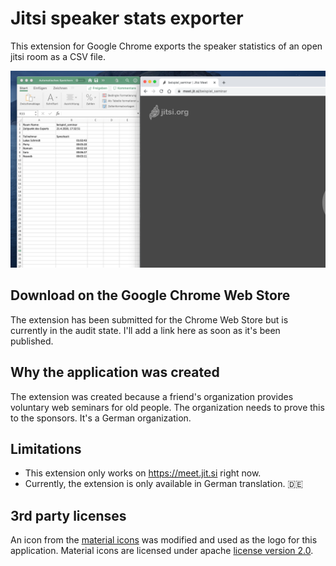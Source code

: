 # Jitsi speaker stats exporter

This extension for Google Chrome exports the speaker statistics of an open jitsi room as a CSV file.

![Screenshot of excel table with speaker stats next to a jitsi room](./screenshot.png)

## Download on the Google Chrome Web Store

The extension has been submitted for the Chrome Web Store but is currently in the audit state. I'll add a link here as soon as it's been published.

## Why the application was created

The extension was created because a friend's organization provides voluntary web seminars for old people. The organization needs to prove this to the sponsors. It's a German organization.

## Limitations

- This extension only works on https://meet.jit.si right now.
- Currently, the extension is only available in German translation. 🇩🇪

## 3rd party licenses

An icon from the [material icons](https://material.io/resources/icons) was modified and used as the logo for this application. Material icons are licensed under apache [license version 2.0](https://www.apache.org/licenses/LICENSE-2.0.html).

